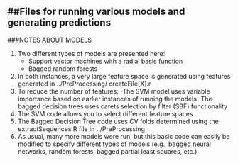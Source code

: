 ##Files for running various models and generating predictions
---

###NOTES ABOUT MODELS
1. Two different types of models are presented here:
    - Support vector machines with a radial basis function
    - Bagged random forests
2. In both instances, a very large feature space is generated using features generated in ../PreProcessing/ createFile[X].r
3. To reduce the number of features:
    -The SVM model uses variable importance based on earlier instances of running the models
    -The bagged decision trees uses carets selection by filter (SBF) functionality
4. The SVM code allows you to select different feature spaces
5. The Bagged Decision Tree code uses CV folds determined using the extractSequences.R file in ../PreProcessing
6. As usual, many more models were run, but this basic code can easily be modified to specify different types of models (e.g., bagged neural networks, random forests, bagged partial least squares, etc.)
